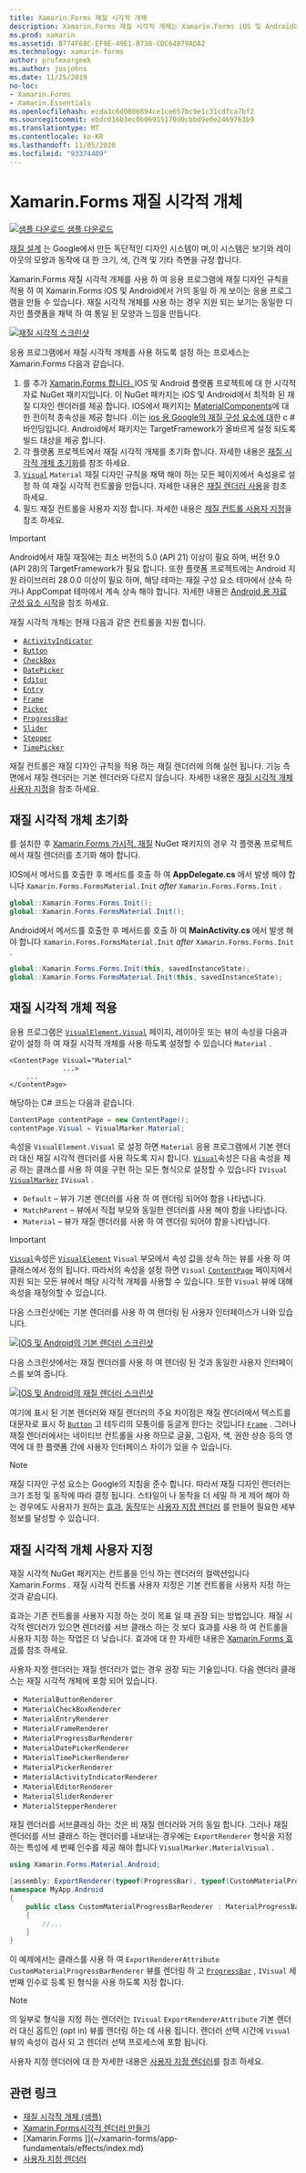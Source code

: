 ```yaml
---
title: Xamarin.Forms 재질 시각적 개체
description: Xamarin.Forms 재질 시각적 개체는 Xamarin.Forms iOS 및 Android에서 거의 동일 하 게 보이는 응용 프로그램을 만드는 데 사용할 수 있습니다.
ms.prod: xamarin
ms.assetid: B774F68C-EF9E-49E1-B738-CDC64879ADA2
ms.technology: xamarin-forms
author: profexorgeek
ms.author: jusjohns
ms.date: 11/25/2019
no-loc:
- Xamarin.Forms
- Xamarin.Essentials
ms.openlocfilehash: ecda3c6d0806894ce1ce657bc9e1c31cdfca7bf2
ms.sourcegitcommit: ebdc016b3ec0b06915170d0cbbd9e0e2469763b9
ms.translationtype: MT
ms.contentlocale: ko-KR
ms.lasthandoff: 11/05/2020
ms.locfileid: "93374409"
---
```

# <a name="no-locxamarinforms-material-visual"></a>Xamarin.Forms 재질 시각적 개체

[![샘플 다운로드](~/media/shared/download.png) 샘플 다운로드](/samples/xamarin/xamarin-forms-samples/userinterface-visualdemos)

[재질 설계](https://material.io) 는 Google에서 만든 독단적인 디자인 시스템이 며,이 시스템은 보기와 레이아웃의 모양과 동작에 대 한 크기, 색, 간격 및 기타 측면을 규정 합니다.

Xamarin.Forms 재질 시각적 개체를 사용 하 여 응용 프로그램에 재질 디자인 규칙을 적용 하 여 Xamarin.Forms iOS 및 Android에서 거의 동일 하 게 보이는 응용 프로그램을 만들 수 있습니다. 재질 시각적 개체를 사용 하는 경우 지원 되는 보기는 동일한 디자인 플랫폼을 채택 하 여 통일 된 모양과 느낌을 만듭니다.

[![재질 시각적 스크린샷](material-visual-images/material-visual-cropped.png)](material-visual-images/material-visual.png#lightbox)

응용 프로그램에서 재질 시각적 개체를 사용 하도록 설정 하는 프로세스는 Xamarin.Forms 다음과 같습니다.

1. 를 추가 [ Xamarin.Forms 합니다. ](https://www.nuget.org/packages/Xamarin.Forms.Visual.Material/)IOS 및 Android 플랫폼 프로젝트에 대 한 시각적 자료 NuGet 패키지입니다. 이 NuGet 패키지는 iOS 및 Android에서 최적화 된 재질 디자인 렌더러를 제공 합니다. IOS에서 패키지는 [MaterialComponents](https://www.nuget.org/packages/Xamarin.iOS.MaterialComponents)에 대 한 전이적 종속성을 제공 합니다 .이는 [ios 용 Google의 재질 구성 요소에 대](https://material.io/develop/ios/)한 c # 바인딩입니다. Android에서 패키지는 TargetFramework가 올바르게 설정 되도록 빌드 대상을 제공 합니다.
1. 각 플랫폼 프로젝트에서 재질 시각적 개체를 초기화 합니다. 자세한 내용은 [재질 시각적 개체 초기화](#initialize-material-visual)를 참조 하세요.
1. [`Visual`](xref:Xamarin.Forms.VisualElement.Visual) `Material` 재질 디자인 규칙을 채택 해야 하는 모든 페이지에서 속성을로 설정 하 여 재질 시각적 컨트롤을 만듭니다. 자세한 내용은 [재질 렌더러 사용](#apply-material-visual)을 참조 하세요.
1. 필드 재질 컨트롤을 사용자 지정 합니다. 자세한 내용은 [재질 컨트롤 사용자 지정](#customize-material-visual)을 참조 하세요.

> [!IMPORTANT]
> Android에서 재질 재질에는 최소 버전의 5.0 (API 21) 이상이 필요 하며, 버전 9.0 (API 28)의 TargetFramework가 필요 합니다. 또한 플랫폼 프로젝트에는 Android 지원 라이브러리 28.0.0 이상이 필요 하며, 해당 테마는 재질 구성 요소 테마에서 상속 하거나 AppCompat 테마에서 계속 상속 해야 합니다. 자세한 내용은 [Android 용 자료 구성 요소 시작](https://github.com/material-components/material-components-android/blob/master/docs/getting-started.md)을 참조 하세요.

재질 시각적 개체는 현재 다음과 같은 컨트롤을 지원 합니다.

- [`ActivityIndicator`](xref:Xamarin.Forms.ActivityIndicator)
- [`Button`](xref:Xamarin.Forms.Button)
- [`CheckBox`](xref:Xamarin.Forms.CheckBox)
- [`DatePicker`](xref:Xamarin.Forms.DatePicker)
- [`Editor`](xref:Xamarin.Forms.Editor)
- [`Entry`](xref:Xamarin.Forms.Entry)
- [`Frame`](xref:Xamarin.Forms.Frame)
- [`Picker`](xref:Xamarin.Forms.Picker)
- [`ProgressBar`](xref:Xamarin.Forms.ProgressBar)
- [`Slider`](xref:Xamarin.Forms.Slider)
- [`Stepper`](xref:Xamarin.Forms.Stepper)
- [`TimePicker`](xref:Xamarin.Forms.TimePicker)

재질 컨트롤은 재질 디자인 규칙을 적용 하는 재질 렌더러에 의해 실현 됩니다. 기능 측면에서 재질 렌더러는 기본 렌더러와 다르지 않습니다. 자세한 내용은 [재질 시각적 개체 사용자 지정](#customize-material-visual)을 참조 하세요.

## <a name="initialize-material-visual"></a>재질 시각적 개체 초기화

를 설치한 후 [ Xamarin.Forms 가시적. 재질](https://www.nuget.org/packages/Xamarin.Forms.Visual.Material/) NuGet 패키지의 경우 각 플랫폼 프로젝트에서 재질 렌더러를 초기화 해야 합니다.

IOS에서 메서드를 호출한 후 메서드를 호출 하 여 **AppDelegate.cs** 에서 발생 해야 합니다 `Xamarin.Forms.FormsMaterial.Init` *after* `Xamarin.Forms.Forms.Init` .

```csharp
global::Xamarin.Forms.Forms.Init();
global::Xamarin.Forms.FormsMaterial.Init();
```

Android에서 메서드를 호출한 후 메서드를 호출 하 여 **MainActivity.cs** 에서 발생 해야 합니다 `Xamarin.Forms.FormsMaterial.Init` *after* `Xamarin.Forms.Forms.Init` .

```csharp
global::Xamarin.Forms.Forms.Init(this, savedInstanceState);
global::Xamarin.Forms.FormsMaterial.Init(this, savedInstanceState);
```

## <a name="apply-material-visual"></a>재질 시각적 개체 적용

응용 프로그램은 [`VisualElement.Visual`](xref:Xamarin.Forms.VisualElement.Visual) 페이지, 레이아웃 또는 뷰의 속성을 다음과 같이 설정 하 여 재질 시각적 개체를 사용 하도록 설정할 수 있습니다 `Material` .

```xaml
<ContentPage Visual="Material"
             ...>
    ...
</ContentPage>
```

해당하는 C# 코드는 다음과 같습니다.

```csharp
ContentPage contentPage = new ContentPage();
contentPage.Visual = VisualMarker.Material;
```

속성을 `VisualElement.Visual` 로 설정 하면 `Material` 응용 프로그램에서 기본 렌더러 대신 재질 시각적 렌더러를 사용 하도록 지시 합니다. [`Visual`](xref:Xamarin.Forms.VisualElement.Visual)속성은 다음 속성을 제공 하는 클래스를 사용 하 여을 구현 하는 모든 형식으로 설정할 수 있습니다 `IVisual` [`VisualMarker`](xref:Xamarin.Forms.VisualMarker) `IVisual` .

- `Default` – 뷰가 기본 렌더러를 사용 하 여 렌더링 되어야 함을 나타냅니다.
- `MatchParent` – 뷰에서 직접 부모와 동일한 렌더러를 사용 해야 함을 나타냅니다.
- `Material` – 뷰가 재질 렌더러를 사용 하 여 렌더링 되어야 함을 나타냅니다.

> [!IMPORTANT]
> [`Visual`](xref:Xamarin.Forms.VisualElement.Visual)속성은 [`VisualElement`](xref:Xamarin.Forms.VisualElement) `Visual` 부모에서 속성 값을 상속 하는 뷰를 사용 하 여 클래스에서 정의 됩니다. 따라서의 속성을 설정 하면 `Visual` [`ContentPage`](xref:Xamarin.Forms.ContentPage) 페이지에서 지원 되는 모든 뷰에서 해당 시각적 개체를 사용할 수 있습니다. 또한 `Visual` 뷰에 대해 속성을 재정의할 수 있습니다.

다음 스크린샷에는 기본 렌더러를 사용 하 여 렌더링 된 사용자 인터페이스가 나와 있습니다.

[![IOS 및 Android의 기본 렌더러 스크린샷](material-visual-images/default-renderers.png "기본 렌더러를 사용 하는 뷰")](material-visual-images/default-renderers-large.png#lightbox)

다음 스크린샷에서는 재질 렌더러를 사용 하 여 렌더링 된 것과 동일한 사용자 인터페이스를 보여 줍니다.

[![IOS 및 Android의 재질 렌더러 스크린샷](material-visual-images/material-renderers.png "재질 렌더러를 사용 하는 뷰")](material-visual-images/material-renderers-large.png#lightbox)

여기에 표시 된 기본 렌더러와 재질 렌더러의 주요 차이점은 재질 렌더러에서 텍스트를 대문자로 표시 하 [`Button`](xref:Xamarin.Forms.Button) 고 테두리의 모퉁이를 둥글게 한다는 것입니다 [`Frame`](xref:Xamarin.Forms.Frame) . 그러나 재질 렌더러에서는 네이티브 컨트롤을 사용 하므로 글꼴, 그림자, 색, 권한 상승 등의 영역에 대 한 플랫폼 간에 사용자 인터페이스 차이가 있을 수 있습니다.

> [!NOTE]
> 재질 디자인 구성 요소는 Google의 지침을 준수 합니다. 따라서 재질 디자인 렌더러는 크기 조정 및 동작에 따라 결정 됩니다. 스타일이 나 동작을 더 세밀 하 게 제어 해야 하는 경우에도 사용자가 원하는 [효과](~/xamarin-forms/app-fundamentals/effects/index.md), [동작](~/xamarin-forms/app-fundamentals/behaviors/index.md)또는 [사용자 지정 렌더러](~/xamarin-forms/app-fundamentals/custom-renderer/index.md) 를 만들어 필요한 세부 정보를 달성할 수 있습니다.

## <a name="customize-material-visual"></a>재질 시각적 개체 사용자 지정

재질 시각적 NuGet 패키지는 컨트롤을 인식 하는 렌더러의 컬렉션입니다 Xamarin.Forms . 재질 시각적 컨트롤 사용자 지정은 기본 컨트롤을 사용자 지정 하는 것과 같습니다.

효과는 기존 컨트롤을 사용자 지정 하는 것이 목표 일 때 권장 되는 방법입니다. 재질 시각적 렌더러가 있으면 렌더러를 서브 클래스 하는 것 보다 효과를 사용 하 여 컨트롤을 사용자 지정 하는 작업은 더 낮습니다. 효과에 대 한 자세한 내용은 [ Xamarin.Forms 효과](~/xamarin-forms/app-fundamentals/effects/index.md)를 참조 하세요.

사용자 지정 렌더러는 재질 렌더러가 없는 경우 권장 되는 기술입니다. 다음 렌더러 클래스는 재질 시각적 개체에 포함 되어 있습니다.

- `MaterialButtonRenderer`
- `MaterialCheckBoxRenderer`
- `MaterialEntryRenderer`
- `MaterialFrameRenderer`
- `MaterialProgressBarRenderer`
- `MaterialDatePickerRenderer`
- `MaterialTimePickerRenderer`
- `MaterialPickerRenderer`
- `MaterialActivityIndicatorRenderer`
- `MaterialEditorRenderer`
- `MaterialSliderRenderer`
- `MaterialStepperRenderer`

재질 렌더러를 서브클래싱 하는 것은 비 재질 렌더러와 거의 동일 합니다. 그러나 재질 렌더러를 서브 클래스 하는 렌더러를 내보내는 경우에는 `ExportRenderer` 형식을 지정 하는 특성에 세 번째 인수를 제공 해야 합니다 `VisualMarker.MaterialVisual` .

```csharp
using Xamarin.Forms.Material.Android;

[assembly: ExportRenderer(typeof(ProgressBar), typeof(CustomMaterialProgressBarRenderer), new[] { typeof(VisualMarker.MaterialVisual) })]
namespace MyApp.Android
{
    public class CustomMaterialProgressBarRenderer : MaterialProgressBarRenderer
    {
        //...
    }
}
```

이 예제에서는 클래스를 사용 하 여 `ExportRendererAttribute` `CustomMaterialProgressBarRenderer` 뷰를 렌더링 하 고 [`ProgressBar`](xref:Xamarin.Forms.ProgressBar) , `IVisual` 세 번째 인수로 등록 된 형식을 사용 하도록 지정 합니다.

> [!NOTE]
> 의 일부로 형식을 지정 하는 렌더러는 `IVisual` `ExportRendererAttribute` 기본 렌더러 대신 옵트인 (opt in) 뷰를 렌더링 하는 데 사용 됩니다. 렌더러 선택 시간에 `Visual` 뷰의 속성이 검사 되 고 렌더러 선택 프로세스에 포함 됩니다.

사용자 지정 렌더러에 대 한 자세한 내용은 [사용자 지정 렌더러](~/xamarin-forms/app-fundamentals/custom-renderer/index.md)를 참조 하세요.

## <a name="related-links"></a>관련 링크

- [재질 시각적 개체 (샘플)](/samples/xamarin/xamarin-forms-samples/userinterface-visualdemos)
- [Xamarin.Forms시각적 렌더러 만들기](create.md)
- [Xamarin.Forms ]](~/xamarin-forms/app-fundamentals/effects/index.md)
- [사용자 지정 렌더러](~/xamarin-forms/app-fundamentals/custom-renderer/index.md)